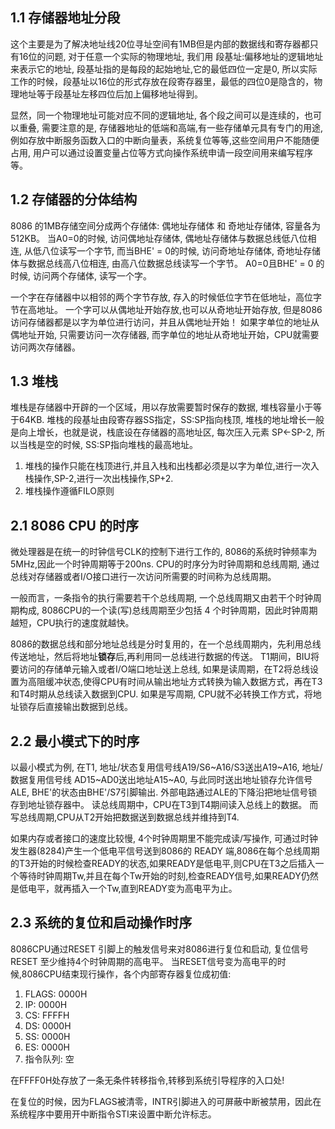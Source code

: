 ## 1.1 存储器地址分段
这个主要是为了解决地址线20位寻址空间有1MB但是内部的数据线和寄存器都只有16位的问题, 对于任意一个实际的物理地址, 我们用 段基址:偏移地址的逻辑地址来表示它的地址, 段基址指的是每段的起始地址,它的最低四位一定是0, 所以实际工作的时候，段基址以16位的形式存放在段寄存器里，最低的四位0是隐含的，物理地址等于段基址左移四位后加上偏移地址得到。 

显然，同一个物理地址可能对应不同的逻辑地址, 各个段之间可以是连续的，也可以重叠, 需要注意的是, 存储器地址的低端和高端,有一些存储单元具有专门的用途,例如存放中断服务函数入口的中断向量表，系统复位等等,这些空间用户不能随便占用, 用户可以通过设置变量占位等方式向操作系统申请一段空间用来编写程序等。

## 1.2 存储器的分体结构

8086 的1MB存储空间分成两个存储体: 偶地址存储体 和 奇地址存储体, 容量各为512KB。 当A0=0的时候, 访问偶地址存储体, 偶地址存储体与数据总线低八位相连, 从低八位读写一个字节, 而当BHE' = 0的时候, 访问奇地址存储体, 奇地址存储体与数据总线高八位相连, 由高八位数据总线读写一个字节。 A0=0且BHE' = 0 的时候, 访问两个存储体, 读写一个字。

一个字在存储器中以相邻的两个字节存放, 存入的时候低位字节在低地址，高位字节在高地址。 一个字可以从偶地址开始存放,也可以从奇地址开始存放, 但是8086访问存储器都是以字为单位进行访问，并且从偶地址开始！ 如果字单位的地址从偶地址开始, 只需要访问一次存储器, 而字单位的地址从奇地址开始，CPU就需要访问两次存储器。

## 1.3 堆栈
堆栈是存储器中开辟的一个区域，用以存放需要暂时保存的数据, 堆栈容量小于等于64KB. 堆栈的段基址由段寄存器SS指定，SS:SP指向栈顶, 堆栈的地址增长一般是向上增长，也就是说，栈底设在存储器的高地址区, 每次压入元素 SP<-SP-2, 所以当栈是空的时候, SS:SP指向堆栈的最高地址。

1. 堆栈的操作只能在栈顶进行,并且入栈和出栈都必须是以字为单位,进行一次入栈操作,SP-2,进行一次出栈操作,SP+2.
2. 堆栈操作遵循FILO原则

## 2.1 8086 CPU 的时序
微处理器是在统一的时钟信号CLK的控制下进行工作的, 8086的系统时钟频率为5MHz,因此一个时钟周期等于200ns. CPU的时序分为时钟周期和总线周期, 通过总线对存储器或者I/O接口进行一次访问所需要的时间称为总线周期。

一般而言，一条指令的执行需要若干个总线周期, 一个总线周期又由若干个时钟周期构成, 8086CPU的一个读(写)总线周期至少包括 4 个时钟周期，因此时钟周期越短，CPU执行的速度就越快。 

8086的数据总线和部分地址总线是分时复用的，在一个总线周期内，先利用总线传送地址，然后将地址**锁存**后,再利用同一总线进行数据的传送。 T1期间，BIU将要访问的存储单元输入或者I/O端口地址送上总线, 如果是读周期，在T2将总线设置为高阻缓冲状态,使得CPU有时间从输出地址方式转换为输入数据方式，再在T3和T4时期从总线读入数据到CPU. 如果是写周期, CPU就不必转换工作方式，将地址锁存后直接输出数据到总线。

## 2.2 最小模式下的时序
以最小模式为例, 在T1, 地址/状态复用信号线A19/S6~A16/S3送出A19~A16, 地址/数据复用信号线 AD15~AD0送出地址A15~A0, 与此同时送出地址锁存允许信号ALE, BHE'的状态由BHE'/S7引脚输出. 外部电路通过ALE的下降沿把地址信号锁存到地址锁存器中。 读总线周期中，CPU在T3到T4期间读入总线上的数据。 而写总线周期,CPU从T2开始把数据送到数据总线并维持到T4.

如果内存或者接口的速度比较慢, 4个时钟周期里不能完成读/写操作, 可通过时钟发生器(8284)产生一个低电平信号送到8086的 READY 端,8086在每个总线周期的T3开始的时候检查READY的状态,如果READY是低电平,则CPU在T3之后插入一个等待时钟周期Tw,并且在每个Tw开始的时刻,检查READY信号,如果READY仍然是低电平，就再插入一个Tw,直到READY变为高电平为止。

## 2.3 系统的复位和启动操作时序
8086CPU通过RESET 引脚上的触发信号来对8086进行复位和启动, 复位信号 RESET 至少维持4个时钟周期的高电平。 当RESET信号变为高电平的时候,8086CPU结束现行操作，各个内部寄存器复位成初值:

1. FLAGS: 0000H
2. IP: 0000H
3. CS: FFFFH
4. DS: 0000H
5. SS: 0000H
6. ES: 0000H
7. 指令队列: 空

在FFFF0H处存放了一条无条件转移指令,转移到系统引导程序的入口处!

在复位的时候，因为FLAGS被清零，INTR引脚进入的可屏蔽中断被禁用，因此在系统程序中要用开中断指令STI来设置中断允许标志。





